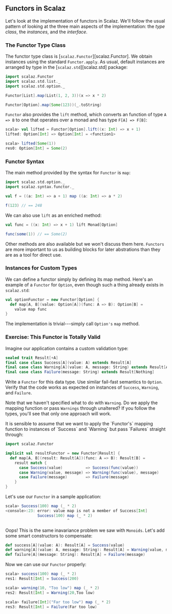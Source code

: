 ## Functors in Scalaz

Let's look at the implementation of functors in Scalaz. We'll follow the usual pattern of looking at the three main aspects of the implementation: the *type class*, the *instances*, and the *interface*.

### The Functor Type Class

The functor type class is [`scalaz.Functor`][scalaz.Functor]. We obtain instances using the standard `Functor.apply`. As usual, default instances are arranged by type in the [`scalaz.std`][scalaz.std] package:

~~~ scala
import scalaz.Functor
import scalaz.std.list._
import scalaz.std.option._

Functor[List].map(List(1, 2, 3))(x => x * 2)

Functor[Option].map(Some(123))(_.toString)
~~~

`Functor` also provides the `lift` method, which converts an function of type `A => B` to one that operates over a monad and has type `F[A] => F[B]`:

~~~ scala
scala> val lifted = Functor[Option].lift((x: Int) => x + 1)
lifted: Option[Int] => Option[Int] = <function1>

scala> lifted(Some(1))
res0: Option[Int] = Some(2)
~~~

### Functor Syntax

The main method provided by the syntax for `Functor` is `map`:

~~~ scala
import scalaz.std.option._
import scalaz.syntax.functor._

val f = ((a: Int) => a + 1) map ((a: Int) => a * 2)

f(123) // == 248
~~~

We can also use `lift` as an enriched method:

~~~ scala
val func = ((x: Int) => x + 1) lift Monad[Option]

func(some(1)) // == Some(2)
~~~

Other methods are also available but we won't discuss them here. `Functors` are more important to us as building blocks for later abstrations than they are as a tool for direct use.

### Instances for Custom Types

We can define a functor simply by defining its map method. Here's an example of a `Functor` for `Option`, even though such a thing already exists in `scalaz.std`:

~~~ scala
val optionFunctor = new Functor[Option] {
  def map[A, B](value: Option[A])(func: A => B): Option[B] =
    value map func
}
~~~

The implementation is trivial---simply call `Option's` `map` method.

### Exercise: This Functor is Totally Valid

Imagine our application contains a custom validation type:

~~~ scala
sealed trait Result[+A]
final case class Success[A](value: A) extends Result[A]
final case class Warning[A](value: A, message: String) extends Result[A]
final case class Failure(message: String) extends Result[Nothing]
~~~

Write a `Functor` for this data type. Use similar fail-fast semantics to `Option`. Verify that the code works as expected on instances of `Success`, `Warning`, and `Failure`.

Note that we haven't specified what to do with `Warning`. Do we apply the mapping function or pass `Warnings` through unaltered? If you follow the types, you'll see that only one approach will work.

<div class="solution">
It is sensible to assume that we want to apply the `Functor's` mapping function to instances of `Success` and `Warning` but pass `Failures` straight through:

~~~ scala
import scalaz.Functor

implicit val resultFunctor = new Functor[Result] {
  def map[A, B](result: Result[A])(func: A => B): Result[B] =
    result match {
      case Success(value)          => Success(func(value))
      case Warning(value, message) => Warning(func(value), message)
      case Failure(message)        => Failure(message)
    }
}
~~~

Let's use our `Functor` in a sample application:

~~~ scala
scala> Success(100) map (_ * 2)
<console>:23: error: value map is not a member of Success[Int]
              Success(100) map (_ * 2)
                           ^
~~~

Oops! This is the same inavariance problem we saw with `Monoids`. Let's add some smart constructors to compensate:

~~~ scala
def success[A](value: A): Result[A] = Success(value)
def warning[A](value: A, message: String): Result[A] = Warning(value, message)
def failure[A](message: String): Result[A] = Failure(message)
~~~

Now we can use our `Functor` properly:

~~~ scala
scala> success(100) map (_ * 2)
res1: Result[Int] = Success(200)

scala> warning(10, "Too low") map (_ * 2)
res2: Result[Int] = Warning(20,Too low)

scala> failure[Int]("Far too low") map (_ * 2)
res3: Result[Int] = Failure(Far too low)
~~~
</div>
